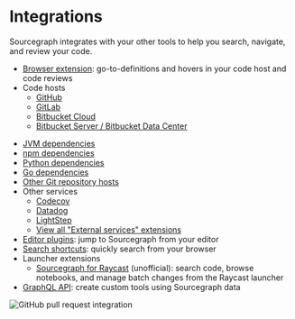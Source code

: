 # Integrations

Sourcegraph integrates with your other tools to help you search, navigate, and review your code.

- [Browser extension](./browser_extension/index.md): go-to-definitions and hovers in your code host and code reviews
- Code hosts
  - [GitHub](github.md)
  - [GitLab](gitlab.md)
  - [Bitbucket Cloud](bitbucket_cloud.md)
  - [Bitbucket Server / Bitbucket Data Center](bitbucket_server.md)
<!--  - [Phabricator](phabricator.md) -->
<!--  - [AWS CodeCommit](aws_codecommit.md) -->
<!--  - [Gitolite](gitolite.md) -->
  - [JVM dependencies](jvm.md)
  - [npm dependencies](npm.md)
  - [Python dependencies](python.md)
  - [Go dependencies](go.md)
  - [Other Git repository hosts](../admin/external_service/other.md)
- Other services
  - [Codecov](https://sourcegraph.com/extensions/sourcegraph/codecov)
  - [Datadog](https://sourcegraph.com/extensions/sourcegraph/datadog-metrics)
  - [LightStep](lightstep.md)
  - [View all "External services" extensions](https://sourcegraph.com/extensions?query=category%3A%22External+services%22)
- [Editor plugins](editor.md): jump to Sourcegraph from your editor
- [Search shortcuts](browser_search_engine.md): quickly search from your browser
- Launcher extensions
  - [Sourcegraph for Raycast](https://www.raycast.com/bobheadxi/sourcegraph) (unofficial): search code, browse notebooks, and manage batch changes from the Raycast launcher
- [GraphQL API](../api/graphql/index.md): create custom tools using Sourcegraph data

![GitHub pull request integration](https://storage.googleapis.com/sourcegraph-assets/code-graph/docs/github-pr.png)

